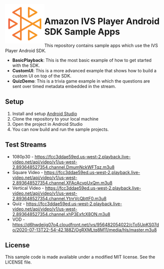 <img align="left" width="128px" src="./ivs-logo.svg" href="https://docs.aws.amazon.com/ivs/">

# Amazon IVS Player Android SDK Sample Apps

This repository contains sample apps which use the IVS Player Android SDK.

+ **BasicPlayback**: This is the most basic example of how to get started with the SDK.
+ **CustomUI**: This is a more advanced example that shows how to build a custom UI on top of the SDK.
+ **QuizDemo**: This is a trivia game example in which the questions are sent over timed metadata embedded in the stream.

## Setup

1. Install and setup [Android Studio](https://developer.android.com/studio/install)
2. Clone the repository to your local machine
3. Open the project in Android Studio
4. You can now build and run the sample projects.

## Test Streams
* 1080p30 - https://fcc3ddae59ed.us-west-2.playback.live-video.net/api/video/v1/us-west-2.893648527354.channel.DmumNckWFTqz.m3u8
* Square Video - https://fcc3ddae59ed.us-west-2.playback.live-video.net/api/video/v1/us-west-2.893648527354.channel.XFAcAcypUxQm.m3u8
* Vertical Video - https://fcc3ddae59ed.us-west-2.playback.live-video.net/api/video/v1/us-west-2.893648527354.channel.YtnrVcQbttF0.m3u8
* Quiz - https://fcc3ddae59ed.us-west-2.playback.live-video.net/api/video/v1/us-west-2.893648527354.channel.xhP3ExfcX8ON.m3u8
* VOD - https://d6hwdeiig07o4.cloudfront.net/ivs/956482054022/cTo5UpKS07do/2020-07-13T22-54-42.188Z/OgRXMLtq8M11/media/hls/master.m3u8

## License
This sample code is made available under a modified MIT license. See the LICENSE file.
